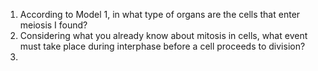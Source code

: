 1. According to Model 1, in what type of organs are the cells that enter meiosis I found?
2. Considering what you already know about mitosis in cells, what event must take place during interphase before a cell proceeds to division?
3. 